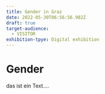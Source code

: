 ```yaml
---
title: Gender in Graz
date: 2022-05-30T06:56:56.982Z
draft: true
target-audience:
  - VISITOR
exhibition-tpye: Digital exhibition
---
```

# Gender

das ist ein Text....